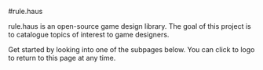 #rule.haus

rule.haus is an open-source game design library. The goal of this project is to catalogue topics of
interest to game designers.

Get started by looking into one of the subpages below. You can click to logo to return to this page
at any time.

